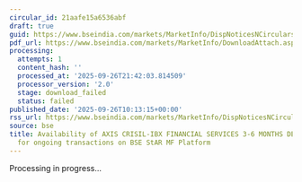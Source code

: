 ```yaml
---
circular_id: 21aafe15a6536abf
draft: true
guid: https://www.bseindia.com/markets/MarketInfo/DispNoticesNCirculars.aspx?Noticeid={DA8B793C-7CA1-4BAA-91FB-07BA6CC3D86A}&noticeno=20250926-24&dt=09/26/2025&icount=24&totcount=76&flag=0
pdf_url: https://www.bseindia.com/markets/MarketInfo/DownloadAttach.aspx?id=20250926-24&attachedId=
processing:
  attempts: 1
  content_hash: ''
  processed_at: '2025-09-26T21:42:03.814509'
  processor_version: '2.0'
  stage: download_failed
  status: failed
published_date: '2025-09-26T10:13:15+00:00'
rss_url: https://www.bseindia.com/markets/MarketInfo/DispNoticesNCirculars.aspx?Noticeid={DA8B793C-7CA1-4BAA-91FB-07BA6CC3D86A}&noticeno=20250926-24&dt=09/26/2025&icount=24&totcount=76&flag=0
source: bse
title: Availability of AXIS CRISIL-IBX FINANCIAL SERVICES 3-6 MONTHS DEBT INDEX FUND
  for ongoing transactions on BSE StAR MF Platform
---
```


Processing in progress...